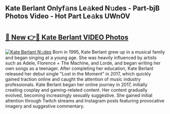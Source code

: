 ## Kate Berlant Onlyf𝚊ns Le𝚊ked N𝚞des - Part-bjB Photos Video - Hot Part Le𝚊ks UWnOV

# <h2><a href="http://ab5357.deff.icu/?id=Kate+Berlant">🔗 New 👉🔴 Kate Berlant VIDEO Photos</a></h2>

[![Kate Berlant N𝚞des](https://i.imgur.com/rIISA9y.gif)](http://ab5357.deff.icu/?id=Kate+Berlant)
Born in 1995, Kate Berlant grew up in a musical family and began singing at a young age. She was heavily influenced by artists such as Adele, Florence + The Machine, and Lorde, and began writing her own songs as a teenager. After completing her education, Kate Berlant released her debut single "Lost in the Moment" in 2017, which quickly gained traction online and caught the attention of music industry professionals. Kate Berlant began her online journey in 2017, initially creating cosplay and gaming-related content. Her content gradually evolved, becoming increasingly sexually suggestive. She gained initial attention through Twitch streams and Instagram posts featuring provocative imagery and suggestive commentary.
